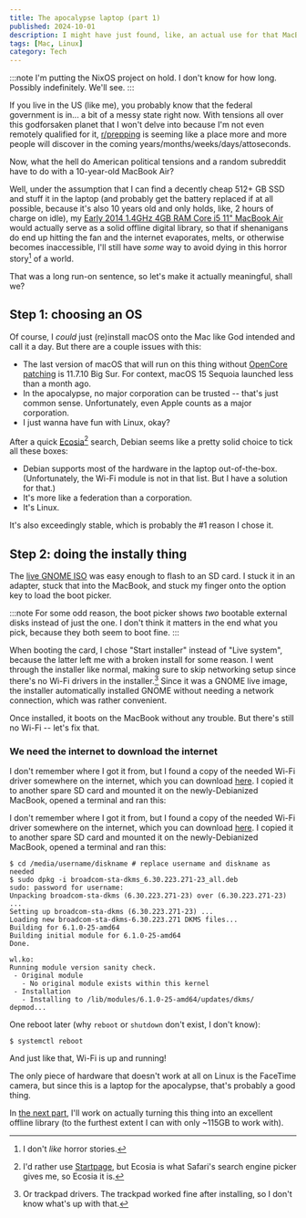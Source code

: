 ```yaml
---
title: The apocalypse laptop (part 1)
published: 2024-10-01
description: I might have just found, like, an actual use for that MacBook
tags: [Mac, Linux]
category: Tech
---
```


:::note
I'm putting the NixOS project on hold. I don't know for how long. Possibly
indefinitely. We'll see.
:::

If you live in the US (like me), you probably know that the federal government
is in... a bit of a messy state right now. With tensions all over this
godforsaken planet that I won't delve into because I'm not even remotely
qualified for it, [r/prepping] is seeming like a place more and more people will
discover in the coming years/months/weeks/days/attoseconds.

Now, what the hell do American political tensions and a random subreddit have to
do with a 10-year-old MacBook Air?

Well, under the assumption that I can find a decently cheap 512+ GB SSD and
stuff it in the laptop (and probably get the battery replaced if at all
possible, because it's also 10 years old and only holds, like, 2 hours of charge
on idle), my [Early 2014 1.4GHz 4GB RAM Core i5 11" MacBook Air][MacBook Air]
would actually serve as a solid offline digital library, so that if shenanigans
do end up hitting the fan and the internet evaporates, melts, or otherwise
becomes inaccessible, I'll still have _some_ way to avoid dying in this horror
story[^1] of a world.

That was a long run-on sentence, so let's make it actually meaningful, shall we?

[r/prepping]: https://reddit.com/r/prepping
[MacBook Air]: https://everymac.com/systems/apple/macbook-air/specs/macbook-air-core-i5-1.4-11-early-2014-specs.html

## Step 1: choosing an OS

Of course, I _could_ just (re)install macOS onto the Mac like God intended and
call it a day. But there are a couple issues with this:
- The last version of macOS that will run on this thing without
  [OpenCore patching] is 11.7.10 Big Sur. For context, macOS 15 Sequoia launched
  less than a month ago.
- In the apocalypse, no major corporation can be trusted -- that's just common
  sense. Unfortunately, even Apple counts as a major corporation.
- I just wanna have fun with Linux, okay?

After a quick [Ecosia][Ecosia][^2] search, Debian seems like a
pretty solid choice to tick all these boxes:
- Debian supports most of the hardware in the laptop out-of-the-box.
  (Unfortunately, the Wi-Fi module is not in that list. But I have a solution
  for that.)
- It's more like a federation than a corporation.
- It's Linux.

It's also exceedingly stable, which is probably the #1 reason I chose it.

[OpenCore patching]: https://dortania.github.io/OpenCore-Legacy-Patcher/
[Ecosia]: https://ecosia.org

## Step 2: doing the instally thing

The [live GNOME ISO] was easy enough to flash to an SD card. I stuck it in an
adapter, stuck that into the MacBook, and stuck my finger onto the option key to
load the boot picker.

:::note
For some odd reason, the boot picker shows _two_ bootable external disks instead
of just the one. I don't think it matters in the end what you pick, because they
both seem to boot fine.
:::

When booting the card, I chose "Start installer" instead of "Live system",
because the latter left me with a broken install for some reason. I went through
the installer like normal, making sure to skip networking setup since there's no
Wi-Fi drivers in the installer.[^3] Since it was a GNOME live image, the
installer automatically installed GNOME without needing a network connection,
which was rather convenient.

Once installed, it boots on the MacBook without any trouble. But there's still
no Wi-Fi -- let's fix that.

[live GNOME ISO]: https://cdimage.debian.org/debian-cd/current-live/amd64/iso-hybrid/debian-live-12.7.0-amd64-gnome.iso

### We need the internet to download the internet

I don't remember where I got it from, but I found a copy of the needed Wi-Fi
driver somewhere on the internet, which you can download [here][driver]. I
copied it to another spare SD card and mounted it on the newly-Debianized
MacBook, opened a terminal and ran this:

I don't remember where I got it from, but I found a copy of the needed Wi-Fi
driver somewhere on the internet, which you can download
<a download href="$/assets/other/broadcom-sta-dkms_6.30.223.271-23_all.deb">here</a>.
I copied it to another spare SD card and mounted it on the newly-Debianized
MacBook, opened a terminal and ran this:

```console
$ cd /media/username/diskname # replace username and diskname as needed
$ sudo dpkg -i broadcom-sta-dkms_6.30.223.271-23_all.deb
sudo: password for username: 
Unpacking broadcom-sta-dkms (6.30.223.271-23) over (6.30.223.271-23) ...
Setting up broadcom-sta-dkms (6.30.223.271-23) ...
Loading new broadcom-sta-dkms-6.30.223.271 DKMS files...
Building for 6.1.0-25-amd64
Building initial module for 6.1.0-25-amd64
Done.

wl.ko:
Running module version sanity check.
 - Original module
   - No original module exists within this kernel
 - Installation
   - Installing to /lib/modules/6.1.0-25-amd64/updates/dkms/
depmod...
```

One reboot later (why `reboot` or `shutdown` don't exist, I don't know):

```console
$ systemctl reboot
```

And just like that, Wi-Fi is up and running!

The only piece of hardware that doesn't work at all on Linux is the FaceTime
camera, but since this is a laptop for the apocalypse, that's probably a good
thing.

In [the next part][next], I'll work on actually turning this thing into an
excellent offline library (to the furthest extent I can with only ~115GB to work
with).

[driver]: /public/assets/other/broadcom-sta-dkms_6.30.223.271-23_all.deb
[next]: /posts/the-apocalypse-laptop-part-2

[^1]: I don't _like_ horror stories.
[^2]: I'd rather use [Startpage](https://startpage.com), but Ecosia is what
  Safari's search engine picker gives me, so Ecosia it is.
[^3]: Or trackpad drivers. The trackpad worked fine after installing, so I
  don't know what's up with that.
